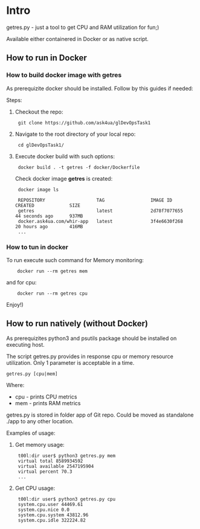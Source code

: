 # Intro
getres.py - just a tool to get CPU and RAM utilization for fun;)

Available either containered in Docker or as native script.

## How to run in Docker
### How to build docker image with getres
As prerequizite docker should be installed. Follow by this guides if needed: 

Steps:
1) Checkout the repo: 

        git clone https://github.com/ask4ua/glDevOpsTask1

2) Navigate to the root directory of your local repo:

        cd glDevOpsTask1/
        
3) Execute docker build with such options:

        docker build . -t getres -f docker/Dockerfile
    
    Check docker image **getres** is created:
    
        docker image ls
        
        REPOSITORY                   TAG                 IMAGE ID            CREATED             SIZE
        getres                       latest              2d78f7077655        44 seconds ago      937MB
        docker.ask4ua.com/whir-app   latest              3f4e6630f268        20 hours ago        416MB
        ...       
### How to tun in docker
To run execute such command for Memory monitoring:

        docker run --rm getres mem
        
and for cpu:

        docker run --rm getres cpu
        
Enjoy!)

## How to run natively (without Docker)
As prerequizites python3 and psutils package should be installed on executing host.

The script getres.py provides in response cpu or memory resource utilization.
Only 1 parameter is acceptable in a time.

    getres.py [cpu|mem]
    
Where:
- cpu - prints CPU metrics
- mem - prints RAM metrics

getres.py is stored in folder app of Git repo.
Could be moved as standalone ./app to any other location.

Examples of usage:
1) Get memory usage:

        t00l:dir user$ python3 getres.py mem
        virtual total 8589934592
        virtual available 2547195904
        virtual percent 70.3
        ...
    
2) Get CPU usage:

        t00l:dir user$ python3 getres.py cpu
        system.cpu.user 44469.61
        system.cpu.nice 0.0
        system.cpu.system 43812.96
        system.cpu.idle 322224.82
       
